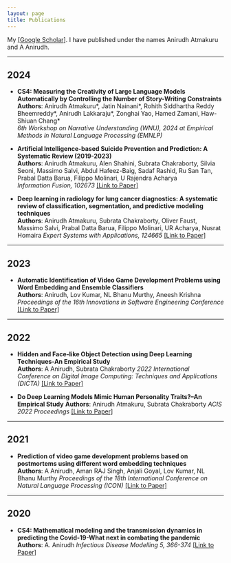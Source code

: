 ```yaml
---
layout: page
title: Publications
---
```


My <a href="https://scholar.google.com/citations?user=wknj4_8AAAAJ&hl=en&authuser=1" target="_blank">[Google Scholar]</a>. I have published under the names Anirudh Atmakuru and A Anirudh.

---

## 2024

- **CS4: Measuring the Creativity of Large Language Models Automatically by Controlling the Number of Story-Writing Constraints**
  <br>**Authors**: Anirudh Atmakuru*, Jatin Nainani*, Rohith Siddhartha Reddy Bheemreddy*, Anirudh Lakkaraju*, Zonghai Yao, Hamed Zamani, Haw-Shiuan Chang*  
  *6th Workshop on Narrative Understanding (WNU), 2024 at Empirical Methods in Natural Language Processing (EMNLP)*  


- **Artificial Intelligence-based Suicide Prevention and Prediction: A Systematic Review (2019-2023)**
  <br>**Authors**: Anirudh Atmakuru, Alen Shahini, Subrata Chakraborty, Silvia Seoni, Massimo Salvi, Abdul Hafeez-Baig, Sadaf Rashid, Ru San Tan, Prabal Datta Barua, Filippo Molinari, U Rajendra Acharya  
  *Information Fusion, 102673*
  <a href="https://doi.org/10.1016/j.inffus.2024.102673" target="_blank">[Link to Paper]</a>

- **Deep learning in radiology for lung cancer diagnostics: A systematic review of classification, segmentation, and predictive modeling techniques**
  <br>**Authors**: Anirudh Atmakuru, Subrata Chakraborty, Oliver Faust, Massimo Salvi, Prabal Datta Barua, Filippo Molinari, UR Acharya, Nusrat Homaira 
  *Expert Systems with Applications, 124665*
  <a href="https://doi.org/10.1016/j.eswa.2024.124665" target="_blank">[Link to Paper]</a>

---

## 2023

- **Automatic Identification of Video Game Development Problems using Word Embedding and Ensemble Classifiers**
  <br>**Authors**: Anirudh, Lov Kumar, NL Bhanu Murthy, Aneesh Krishna
  *Proceedings of the 16th Innovations in Software Engineering Conference*
  <a href="https://dl.acm.org/doi/abs/10.1145/3578527.3578543" target="_blank">[Link to Paper]</a>

---

## 2022

- **Hidden and Face-like Object Detection using Deep Learning Techniques-An Empirical Study**
  <br>**Authors**: A Anirudh, Subrata Chakraborty
  *2022 International Conference on Digital Image Computing: Techniques and Applications (DICTA)*
  <a href="https://ieeexplore.ieee.org/abstract/document/10034632" target="_blank">[Link to Paper]</a>

- **Do Deep Learning Models Mimic Human Personality Traits?–An Empirical Study**
  **Authors**: Anirudh Atmakuru, Subrata Chakraborty
  *ACIS 2022 Proceedings*
  <a href="https://aisel.aisnet.org/acis2022/11/" target="_blank">[Link to Paper]</a>

---

## 2021

- **Prediction of video game development problems based on postmortems using different word embedding techniques**
  <br>**Authors**: A Anirudh, Aman RAJ Singh, Anjali Goyal, Lov Kumar, NL Bhanu Murthy
  *Proceedings of the 18th International Conference on Natural Language Processing (ICON)*
  <a href="https://aclanthology.org/2021.icon-main.56/" target="_blank">[Link to Paper]</a>

---

## 2020

- **CS4: Mathematical modeling and the transmission dynamics in predicting the Covid-19-What next in combating the pandemic**
  <br>**Authors**: A. Anirudh 
  *Infectious Disease Modelling 5, 366-374*
  <a href="https://doi.org/10.1016/j.idm.2020.06.002" target="_blank">[Link to Paper]</a>
